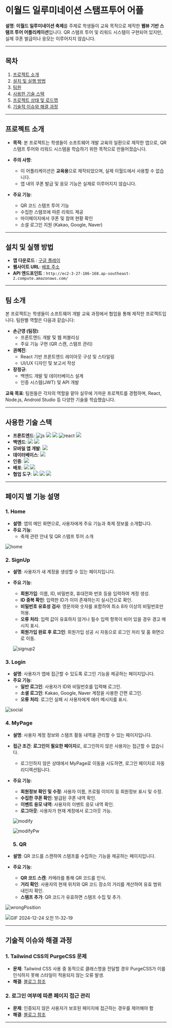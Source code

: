 # 이월드 일루미네이션 스탬프투어 어플

**설명**: **이월드 일루미네이션 축제**를 주제로 학생들이 교육 목적으로 제작한 **웹뷰 기반 스탬프 투어 어플리케이션**입니다. QR 스탬프 투어 및 리워드 시스템이 구현되어 있지만, 실제 쿠폰 발급이나 응모는 이루어지지 않습니다.

---

## 목차

1. [프로젝트 소개](#프로젝트-소개)
2. [설치 및 실행 방법](#설치-및-실행-방법)
3. [팀원](#팀원)
4. [사용한 기술 스택](#사용한-기술-스택)
5. [프로젝트 상태 및 로드맵](#프로젝트-상태-및-로드맵)
6. [기술적 이슈와 해결 과정](#기술적-이슈와-해결-과정)

---

## 프로젝트 소개

- **목적**: 본 프로젝트는 학생들이 소프트웨어 개발 교육의 일환으로 제작한 앱으로, QR 스탬프 투어와 리워드 시스템을 학습하기 위한 목적으로 만들어졌습니다.

- **주의 사항**:

  - 이 어플리케이션은 **교육용**으로 제작되었으며, 실제 이월드에서 사용할 수 없습니다.
  - 앱 내의 쿠폰 발급 및 응모 기능은 실제로 이루어지지 않습니다.

- **주요 기능**:
  - QR 코드 스탬프 투어 기능
  - 수집한 스탬프에 따른 리워드 제공
  - 마이페이지에서 쿠폰 및 참여 현황 확인
  - 소셜 로그인 지원 (Kakao, Google, Naver)

---

## 설치 및 실행 방법

- **앱 다운로드** : [구글 플레이](https://play.google.com/store/apps/details?id=com.luminote.eworld)
- **웹사이트 URL**: [배포 주소](https://eworld-illumination.netlify.app/)
- **API 엔드포인트** : `http://ec2-3-27-186-168.ap-southeast-2.compute.amazonaws.com/`

---

## 팀 소개

본 프로젝트는 학생들이 소프트웨어 개발 교육 과정에서 협업을 통해 제작한 프로젝트입니다. 팀원별 역할은 다음과 같습니다:

- **손근영 (팀장)**:
  - 프론트엔드 개발 및 웹 퍼블리싱
  - 주요 기능 구현 (QR 스캔, 스탬프 관리)
- **권혜진**:
  - React 기반 프론트엔드 레이아웃 구성 및 스타일링
  - UI/UX 디자인 및 보고서 작성
- **장정규**:
  - 백엔드 개발 및 데이터베이스 설계
  - 인증 시스템(JWT) 및 API 개발

**교육 목표**: 팀원들은 각자의 역할을 맡아 실무에 가까운 프로젝트를 경험하며, React, Node.js, Android Studio 등 다양한 기술을 학습했습니다.

---

## 사용한 기술 스택

- **프론트엔드**: ![js](https://img.shields.io/badge/JavaScript-F7DF1E?style=for-the-badge&logo=JavaScript&logoColor=white) ![](https://img.shields.io/badge/HTML5-E34F26?style=for-the-badge&logo=html5&logoColor=white) ![](https://img.shields.io/badge/CSS3-1572B6?style=for-the-badge&logo=css3&logoColor=white) ![react](https://img.shields.io/badge/React-20232A?style=for-the-badge&logo=react&logoColor=61DAFB) ![](https://img.shields.io/badge/Tailwind_CSS-38B2AC?style=for-the-badge&logo=tailwind-css&logoColor=white)
- **백엔드**: ![](https://img.shields.io/badge/Node.js-43853D?style=for-the-badge&logo=node.js&logoColor=white) ![](https://img.shields.io/badge/Express.js-404D59?style=for-the-badge) ![]()
- **모바일 앱 개발**: ![](https://img.shields.io/badge/Android_Studio-3DDC84?style=for-the-badge&logo=android-studio&logoColor=white)
- **데이터베이스**: ![](https://img.shields.io/badge/MySQL-00000F?style=for-the-badge&logo=mysql&logoColor=white)
- **인증**: ![](https://img.shields.io/badge/json%20web%20tokens-323330?style=for-the-badge&logo=json-web-tokens&logoColor=pink)
- **배포**: ![](https://img.shields.io/badge/Netlify-00C7B7?style=for-the-badge&logo=netlify&logoColor=white) ![](https://img.shields.io/badge/Amazon_AWS-232F3E?style=for-the-badge&logo=amazon-aws&logoColor=white)
- **협업 도구**: ![](https://img.shields.io/badge/GIT-E44C30?style=for-the-badge&logo=git&logoColor=white) ![](https://img.shields.io/badge/GitHub-100000?style=for-the-badge&logo=github&logoColor=white) ![](https://img.shields.io/badge/Notion-000000?style=for-the-badge&logo=notion&logoColor=white)

---

## 페이지 별 기능 설명

### 1. **Home**

- **설명**: 앱의 메인 화면으로, 사용자에게 주요 기능과 축제 정보를 소개합니다.
- **주요 기능**:
  - 축제 관련 안내 및 QR 스탬프 투어 소개

![home](https://github.com/user-attachments/assets/d44533bd-d26d-44a1-9f34-016172ef1110)

### 2. **SignUp**

- **설명**: 사용자가 새 계정을 생성할 수 있는 페이지입니다.
- **주요 기능**:

  - **회원가입**: 이름, ID, 비밀번호, 휴대전화 번호 등을 입력하여 계정 생성.
  - **ID 중복 확인**: 입력한 ID가 이미 존재하는지 실시간으로 확인.
  - **비밀번호 유효성 검사**: 영문자와 숫자를 포함하여 최소 8자 이상의 비밀번호만 허용.
  - **오류 처리**: 입력 값이 유효하지 않거나 필수 입력 항목이 비어 있을 경우 경고 메시지 표시.
  - **회원가입 완료 후 로그인**: 회원가입 성공 시 자동으로 로그인 처리 및 홈 화면으로 이동.

  ![signup2](https://github.com/user-attachments/assets/86f918f4-69f7-4f91-bad6-00af32a046c5)

### 3. **Login**

- **설명**: 사용자가 앱에 접근할 수 있도록 로그인 기능을 제공하는 페이지입니다.
- **주요 기능**:
  - **일반 로그인**: 사용자가 ID와 비밀번호를 입력해 로그인.
  - **소셜 로그인**: Kakao, Google, Naver 계정을 사용한 간편 로그인.
  - **오류 처리**: 로그인 실패 시 사용자에게 에러 메시지를 표시.

![social](https://github.com/user-attachments/assets/567afc4b-9294-4272-b381-f6466fd4d833)

### 4. **MyPage**

- **설명**: 사용자 계정 정보와 스탬프 활동 내역을 관리할 수 있는 페이지입니다.
- **접근 조건**: **로그인이 필요한 페이지**로, 로그인하지 않은 사용자는 접근할 수 없습니다.

  - 로그인하지 않은 상태에서 MyPage로 이동을 시도하면, 로그인 페이지로 자동 리디렉션됩니다.

- **주요 기능**:

  - **회원정보 확인 및 수정**: 사용자 이름, 프로필 이미지 등 회원정보 표시 및 수정.
  - **수집한 쿠폰 확인**: 발급된 쿠폰 내역 확인.
  - **이벤트 응모 내역**: 사용자의 이벤트 응모 내역 확인.
  - **로그아웃**: 사용자가 현재 계정에서 로그아웃 가능.

  ![modify](https://github.com/user-attachments/assets/f285d203-6293-4a1b-af36-28a5e6431977)

  ![modifyPw](https://github.com/user-attachments/assets/79fde302-f3d2-4fb4-832c-0fe2599a2f84)

  ### 5. **QR**

- **설명**: QR 코드를 스캔하여 스탬프를 수집하는 기능을 제공하는 페이지입니다.
- **주요 기능**:
  - **QR 코드 스캔**: 카메라를 통해 QR 코드를 인식.
  - **거리 확인**: 사용자의 현재 위치와 QR 코드 장소의 거리를 계산하여 유효 범위 내인지 확인.
  - **스탬프 추가**: QR 코드가 유효하면 스탬프 수집 및 추가.

![wrongPosition](https://github.com/user-attachments/assets/fecc7c22-dd94-4add-9c27-0705101f43f1)

![GIF 2024-12-24 오전 11-32-19](https://github.com/user-attachments/assets/fc227403-0e4d-4b0e-baab-57168209e325)


---

## 기술적 이슈와 해결 과정

### 1. **Tailwind CSS의 PurgeCSS 문제**

- **문제**: Tailwind CSS 사용 중 동적으로 클래스명을 전달할 경우 PurgeCSS가 이를 인식하지 못해 스타일이 적용되지 않는 오류 발생.
- **해결**: [블로그 참조](https://velog.io/@llllll18/React-Tailwind-CSS-%EB%AC%B8%EC%A0%9C%ED%95%B4%EA%B2%B0-1-2revefvt)

### 2. 로그인 여부에 따른 페이지 접근 관리

- **문제**: 인증되지 않은 사용자가 보호된 페이지에 접근하는 경우를 제어해야 함
- **해결**: [블로그 참조](https://velog.io/@llllll18/React-Protected-Router%EB%A1%9C-%EB%A1%9C%EA%B7%B8%EC%9D%B8-%EC%97%AC%EB%B6%80%EC%97%90-%EB%94%B0%EB%A5%B8-%ED%8E%98%EC%9D%B4%EC%A7%80-%EC%A0%91%EA%B7%BC-%EA%B4%80%EB%A6%AC%ED%95%98%EA%B8%B0)

---
